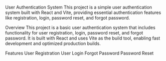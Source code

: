 User Authentication System
This project is a simple user authentication system built with React and Vite, providing essential authentication features like registration, login, password reset, and forgot password.

Overview
This project is a basic user authentication system that includes functionality for user registration, login, password reset, and forgot password. It is built with React and uses Vite as the build tool, enabling fast development and optimized production builds.

Features
User Registration
User Login
Forgot Password
Password Reset
